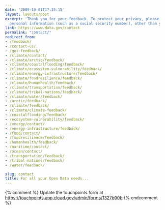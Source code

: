 ```yaml
---
date: '2009-10-01T17:15:15'
layout: layouts/post
excerpt: 'Thank you for your feedback. To protect your privacy, please do not include
  personal information (such as a social security number), other than your email address.'
link: https://www.data.gov/contact
permalink: "contact/"
redirect_from: 
- /feedback/
- /contact-us/
- /got-feedback/
- /climate/contact/
- /climate/arctic/feedback/
- /climate/coastalflooding/feedback/
- /climate/ecosystem-vulnerability/feedback/
- /climate/energy-infrastructure/feedback/
- /climate/foodresilience/feedback/
- /climate/humanhealth/feedback/
- /climate/transportation/feedback/
- /climate/tribal-nations/feedback/
- /climate/water/feedback/
- /arctic/feedback/
- /climate/feedback/
- /climate/climate-feedback/
- /coastalflooding/feedback/
- /ecosystem-vulnerability/feedback/
- /energy/contact/
- /energy-infrastructure/feedback/
- /food/contact/
- /foodresilience/feedback/
- /humanhealth/feedback/
- /maritime/contact/
- /ocean/contact/
- /transportation/feedback/
- /tribal-nations/feedback/
- /water/feedback/

slug: contact
title: For all your Open Data needs...
---
```

{% comment %}
Update the touchpoints form at https://touchpoints.app.cloud.gov/admin/forms/1327b00b
{% endcomment %}
<div id="touchpoint-form"></div>
<script type="text/javascript" src="https://touchpoints.app.cloud.gov/touchpoints/1327b00b.js"></script>

